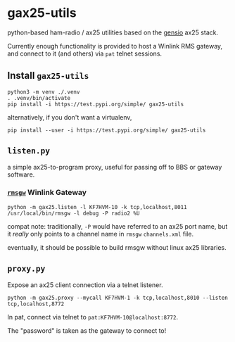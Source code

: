 # gax25-utils

python-based ham-radio / ax25 utilities based on the
[gensio](https://github.com/cminyard/gensio) ax25 stack.

Currently enough functionality is provided to host a Winlink RMS
gateway, and connect to it (and others) via `pat`
telnet sessions.

## Install `gax25-utils`

```
python3 -m venv ./.venv
. .venv/bin/activate
pip install -i https://test.pypi.org/simple/ gax25-utils
```

alternatively, if you don't want a virtualenv,

```
pip install --user -i https://test.pypi.org/simple/ gax25-utils
```

## `listen.py`

a simple ax25-to-program proxy, useful for passing off to BBS or
gateway software.

### [`rmsgw`](https://github.com/nwdigitalradio/rmsgw) Winlink Gateway

```
python -m gax25.listen -l KF7HVM-10 -k tcp,localhost,8011 /usr/local/bin/rmsgw -l debug -P radio2 %U
```

compat note: traditionally, `-P` would have referred to an ax25 port name, but
it _really_ only points to a channel name in `rmsgw` `channels.xml` file.

eventually, it should be possible to build rmsgw without linux ax25 libraries.

## `proxy.py`

Expose an ax25 client connection via a telnet listener.

```
python -m gax25.proxy --mycall KF7HVM-1 -k tcp,localhost,8010 --listen tcp,localhost,8772
```

In pat, connect via telnet to `pat:KF7HVM-10@localhost:8772`.

The "password" is taken as the gateway to connect to!
